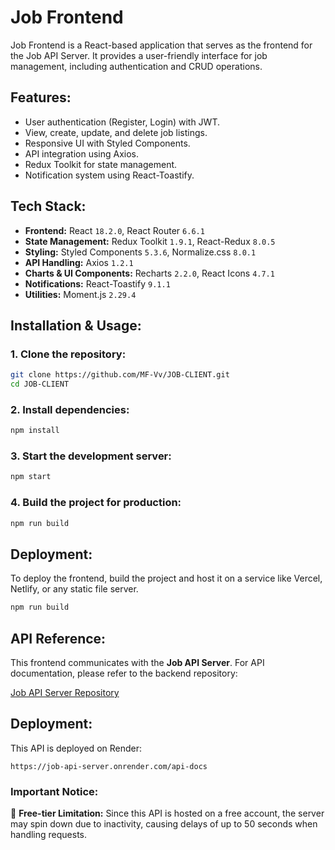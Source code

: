 # Job Frontend

Job Frontend is a React-based application that serves as the frontend for the Job API Server. It provides a user-friendly interface for job management, including authentication and CRUD operations.

## Features:

- User authentication (Register, Login) with JWT.
- View, create, update, and delete job listings.
- Responsive UI with Styled Components.
- API integration using Axios.
- Redux Toolkit for state management.
- Notification system using React-Toastify.

## Tech Stack:

- **Frontend:** React `18.2.0`, React Router `6.6.1`
- **State Management:** Redux Toolkit `1.9.1`, React-Redux `8.0.5`
- **Styling:** Styled Components `5.3.6`, Normalize.css `8.0.1`
- **API Handling:** Axios `1.2.1`
- **Charts & UI Components:** Recharts `2.2.0`, React Icons `4.7.1`
- **Notifications:** React-Toastify `9.1.1`
- **Utilities:** Moment.js `2.29.4`

## Installation & Usage:

### 1. Clone the repository:

```bash
git clone https://github.com/MF-Vv/JOB-CLIENT.git
cd JOB-CLIENT
```

### 2. Install dependencies:

```bash
npm install
```

### 3. Start the development server:

```bash
npm start
```

### 4. Build the project for production:

```bash
npm run build
```

## Deployment:

To deploy the frontend, build the project and host it on a service like Vercel, Netlify, or any static file server.

```bash
npm run build
```

## API Reference:

This frontend communicates with the **Job API Server**.
For API documentation, please refer to the backend repository:

[Job API Server Repository](https://github.com/MF-Vv/JOB-API-SERVER)

## Deployment:

This API is deployed on Render:

```
https://job-api-server.onrender.com/api-docs
```

### Important Notice:

🚨 **Free-tier Limitation:** Since this API is hosted on a free account, the server may spin down due to inactivity, causing delays of up to 50 seconds when handling requests.
